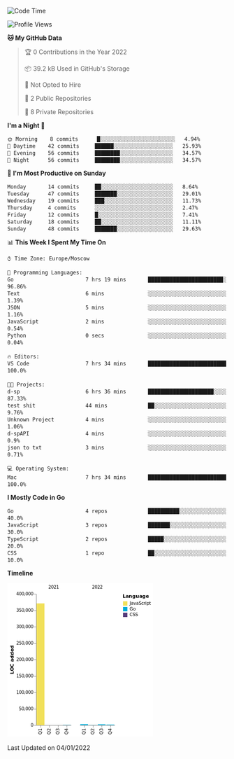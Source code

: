 <!--START_SECTION:waka-->
![Code Time](http://img.shields.io/badge/Code%20Time-81%20hrs%2043%20mins-blue)

![Profile Views](http://img.shields.io/badge/Profile%20Views-0-blue)

**🐱 My GitHub Data** 

> 🏆 0 Contributions in the Year 2022
 > 
> 📦 39.2 kB Used in GitHub's Storage 
 > 
> 🚫 Not Opted to Hire
 > 
> 📜 2 Public Repositories 
 > 
> 🔑 8 Private Repositories  
 > 
**I'm a Night 🦉** 

```text
🌞 Morning    8 commits      █░░░░░░░░░░░░░░░░░░░░░░░░   4.94% 
🌆 Daytime    42 commits     ██████░░░░░░░░░░░░░░░░░░░   25.93% 
🌃 Evening    56 commits     ████████░░░░░░░░░░░░░░░░░   34.57% 
🌙 Night      56 commits     ████████░░░░░░░░░░░░░░░░░   34.57%

```
📅 **I'm Most Productive on Sunday** 

```text
Monday       14 commits     ██░░░░░░░░░░░░░░░░░░░░░░░   8.64% 
Tuesday      47 commits     ███████░░░░░░░░░░░░░░░░░░   29.01% 
Wednesday    19 commits     ███░░░░░░░░░░░░░░░░░░░░░░   11.73% 
Thursday     4 commits      ░░░░░░░░░░░░░░░░░░░░░░░░░   2.47% 
Friday       12 commits     █░░░░░░░░░░░░░░░░░░░░░░░░   7.41% 
Saturday     18 commits     ██░░░░░░░░░░░░░░░░░░░░░░░   11.11% 
Sunday       48 commits     ███████░░░░░░░░░░░░░░░░░░   29.63%

```


📊 **This Week I Spent My Time On** 

```text
⌚︎ Time Zone: Europe/Moscow

💬 Programming Languages: 
Go                       7 hrs 19 mins       ████████████████████████░   96.86% 
Text                     6 mins              ░░░░░░░░░░░░░░░░░░░░░░░░░   1.39% 
JSON                     5 mins              ░░░░░░░░░░░░░░░░░░░░░░░░░   1.16% 
JavaScript               2 mins              ░░░░░░░░░░░░░░░░░░░░░░░░░   0.54% 
Python                   0 secs              ░░░░░░░░░░░░░░░░░░░░░░░░░   0.04%

🔥 Editors: 
VS Code                  7 hrs 34 mins       █████████████████████████   100.0%

🐱‍💻 Projects: 
d-sp                     6 hrs 36 mins       █████████████████████░░░░   87.33% 
test shit                44 mins             ██░░░░░░░░░░░░░░░░░░░░░░░   9.76% 
Unknown Project          4 mins              ░░░░░░░░░░░░░░░░░░░░░░░░░   1.06% 
d-spAPI                  4 mins              ░░░░░░░░░░░░░░░░░░░░░░░░░   0.9% 
json to txt              3 mins              ░░░░░░░░░░░░░░░░░░░░░░░░░   0.71%

💻 Operating System: 
Mac                      7 hrs 34 mins       █████████████████████████   100.0%

```

**I Mostly Code in Go** 

```text
Go                       4 repos             ██████████░░░░░░░░░░░░░░░   40.0% 
JavaScript               3 repos             ███████░░░░░░░░░░░░░░░░░░   30.0% 
TypeScript               2 repos             █████░░░░░░░░░░░░░░░░░░░░   20.0% 
CSS                      1 repo              ██░░░░░░░░░░░░░░░░░░░░░░░   10.0%

```


**Timeline**

![Chart not found](https://raw.githubusercontent.com/jeezft/jeezft/main/charts/bar_graph.png) 


 Last Updated on 04/01/2022
<!--END_SECTION:waka-->
